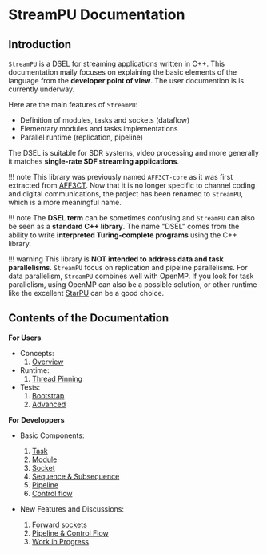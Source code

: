 # StreamPU Documentation

## Introduction

`StreamPU` is a DSEL for streaming applications written in C++. This 
documentation maily focuses on explaining the basic elements of the language 
from the **developer point of view**. The user documention is is currently 
underway.

Here are the main features of `StreamPU`:

- Definition of modules, tasks and sockets (dataflow)
- Elementary modules and tasks implementations
- Parallel runtime (replication, pipeline)

The DSEL is suitable for SDR systems, video processing and more generally it 
matches **single-rate SDF streaming applications**.

!!! note
    This library was previously named `AFF3CT-core` as it was first extracted 
    from [AFF3CT](https://github.com/aff3ct/aff3ct). Now that it is no longer 
    specific to channel coding and digital communications, the project has been 
    renamed to `StreamPU`, which is a more meaningful name.

!!! note
    The **DSEL term** can be sometimes confusing and `StreamPU` can also be
    seen as a **standard C++ library**. The name "DSEL" comes from the ability 
    to write **interpreted Turing-complete programs** using the C++ library.

!!! warning
    This library is **NOT intended to address data and task parallelisms**.
    `StreamPU` focus on replication and pipeline parallelisms. For data 
    parallelism, `StreamPU` combines well with OpenMP. If you look for task
    parallelism, using OpenMP can also be a possible solution, or other runtime 
    like the excellent [StarPU](https://starpu.gitlabpages.inria.fr) can be a 
    good choice.

## Contents of the Documentation

**For Users**

  - Concepts:
    1. [Overview](concepts_overview.md)
  - Runtime:
    1. [Thread Pinning](thread_pinning.md)
  - Tests:
    1. [Bootstrap](tests_bootstrap.md)
    2. [Advanced](tests_advanced.md)

**For Developpers**

 - Basic Components:
    1. [Task](task.md)
    2. [Module](module.md)
    3. [Socket](socket.md)
    4. [Sequence & Subsequence](sequence.md)
    5. [Pipeline](pipeline.md)  
    6. [Control flow](switcher.md)

 - New Features and Discussions:
    1. [Forward sockets](socket_fwd.md)
    2. [Pipeline & Control Flow](pipeline_ctrl_flow.md)
    3. [Work in Progress](wip.md)
